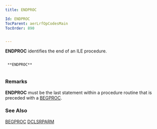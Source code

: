 ```yaml
---
title: ENDPROC

Id: ENDPROC
TocParent: aerLrfOpCodesMain
TocOrder: 890


---
```


**ENDPROC** identifies the end of an ILE procedure. 

```

 **ENDPROC** 
        
```

### Remarks
**ENDPROC** must be the last statement within a procedure routine that is preceded with a [BEGPROC](BEGPROC.html). 

### See Also
[BEGPROC](BEGPROC.html)
[DCLSRPARM](DCLSRPARM.html) 

